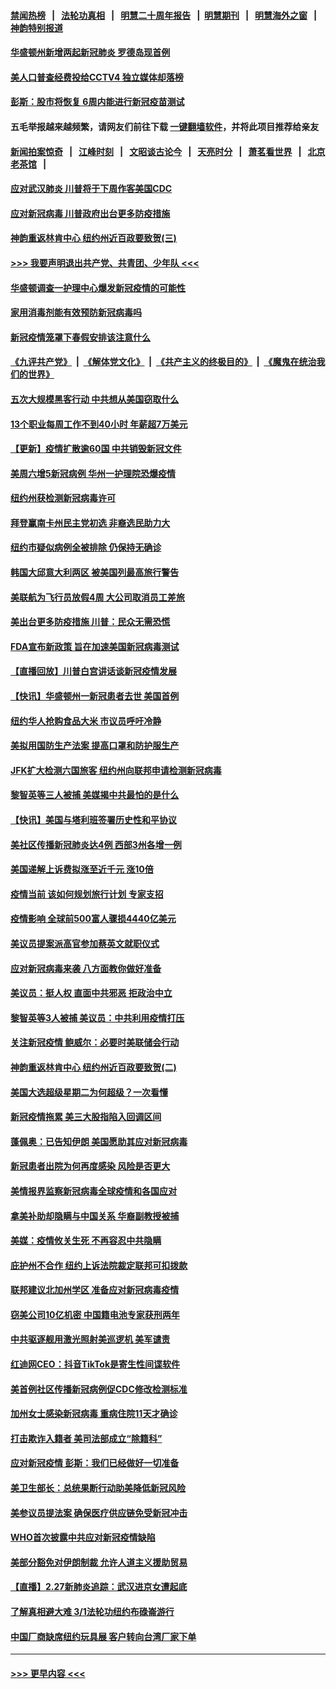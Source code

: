 #### [禁闻热榜](热点新闻.md?=0)  &nbsp;&nbsp;|&nbsp;&nbsp; [法轮功真相](https://github.com/gfw-breaker/truth/blob/master/README.md?=0) &nbsp;&nbsp;|&nbsp;&nbsp; [明慧二十周年报告](https://github.com/gfw-breaker/mh-reports/blob/master/README.md?=0) &nbsp;&nbsp;|&nbsp;&nbsp;[明慧期刊](https://github.com/gfw-breaker/mh-qikan) &nbsp;&nbsp;|&nbsp;&nbsp; [明慧海外之窗](https://github.com/gfw-breaker/mh-news/blob/master/README.md?=0) &nbsp;&nbsp;|&nbsp;&nbsp; [神韵特别报道](https://github.com/gfw-breaker/mh-news/blob/master/shenyun.md?=0)
#### [华盛顿州新增两起新冠肺炎 罗德岛现首例](../pages/nsc412/n11907757.md?t=03020802) 
#### [美人口普查经费投给CCTV4 独立媒体却落榜](../pages/nsc412/n11905776.md?t=03020802) 
#### [彭斯：股市将恢复 6周内能进行新冠疫苗测试](../pages/nsc412/n11907550.md?t=03020802) 
#### 五毛举报越来越频繁，请网友们前往下载 [一键翻墙软件](https://github.com/gfw-breaker/ssr-accounts)，并将此项目推荐给亲友
#### [新闻拍案惊奇](https://github.com/gfw-breaker/banned-news/blob/master/pages/link4.md) &nbsp;&nbsp;|&nbsp;&nbsp; [江峰时刻](https://github.com/gfw-breaker/banned-news/blob/master/pages/link4.md) &nbsp;&nbsp;|&nbsp;&nbsp; [文昭谈古论今](https://github.com/gfw-breaker/banned-news/blob/master/pages/link4.md) &nbsp;&nbsp;|&nbsp;&nbsp; [天亮时分](https://github.com/gfw-breaker/banned-news/blob/master/pages/link4.md) &nbsp;&nbsp;|&nbsp;&nbsp; [萧茗看世界](https://github.com/gfw-breaker/banned-news/blob/master/pages/link4.md) &nbsp;&nbsp;|&nbsp;&nbsp; [北京老茶馆](https://github.com/gfw-breaker/banned-news/blob/master/pages/link4.md) &nbsp;&nbsp;|&nbsp;&nbsp; 
#### [应对武汉肺炎 川普将于下周作客美国CDC](../pages/nsc412/n11907493.md?t=03020802) 
#### [应对新冠病毒 川普政府出台更多防疫措施](../pages/nsc412/n11907354.md?t=03020802) 
#### [神韵重返林肯中心 纽约州近百政要致贺(三)](../pages/nsc412/n11904356.md?t=03020802) 
#### [>>> 我要声明退出共产党、共青团、少年队 <<<](https://github.com/begood0513/goodnews/blob/master/quit/letter.md) 
#### [华盛顿调查一护理中心爆发新冠疫情的可能性](../pages/nsc412/n11907230.md?t=03020802) 
#### [家用消毒剂能有效预防新冠病毒吗](../pages/nsc412/n11905553.md?t=03020802) 
#### [新冠疫情笼罩下春假安排该注意什么](../pages/nsc412/n11906890.md?t=03020802) 
#### [《九评共产党》](https://github.com/begood0513/9ping.md/blob/master/README.md) &nbsp;|&nbsp; [《解体党文化》](../../../../jtdwh.md/blob/master/README.md)  &nbsp;|&nbsp; [《共产主义的终极目的》](../../../../gczydzjmd.md/blob/master/README.md) &nbsp;|&nbsp; [《魔鬼在统治我们的世界》](../../../../mgztzwmdsj.md/blob/master/README.md) 
#### [五次大规模黑客行动 中共想从美国窃取什么](../pages/nsc412/n11899124.md?t=03020802) 
#### [13个职业每周工作不到40小时 年薪超7万美元](../pages/nsc412/n11893686.md?t=03020802) 
#### [【更新】疫情扩散逾60国 中共销毁新冠文件](../pages/nsc412/n11890652.md?t=03020802) 
#### [美周六增5新冠病例 华州一护理院恐爆疫情](../pages/nsc412/n11905823.md?t=03020802) 
#### [纽约州获检测新冠病毒许可](../pages/nsc412/n11906069.md?t=03020802) 
#### [拜登赢南卡州民主党初选 非裔选民助力大](../pages/nsc412/n11905930.md?t=03020802) 
#### [纽约市疑似病例全被排除 仍保持无确诊](../pages/nsc412/n11906039.md?t=03020802) 
#### [韩国大邱意大利两区 被美国列最高旅行警告](../pages/nsc412/n11905944.md?t=03020802) 
#### [美联航为飞行员放假4周 大公司取消员工差旅](../pages/nsc412/n11905894.md?t=03020802) 
#### [美出台更多防疫措施 川普：民众无需恐慌](../pages/nsc412/n11905747.md?t=03020802) 
#### [FDA宣布新政策 旨在加速美国新冠病毒测试](../pages/nsc412/n11905693.md?t=03020802) 
#### [【直播回放】川普白宫讲话谈新冠疫情发展](../pages/nsc412/n11905588.md?t=03020802) 
#### [【快讯】华盛顿州一新冠患者去世 美国首例](../pages/nsc412/n11905571.md?t=03020802) 
#### [纽约华人抢购食品大米 市议员呼吁冷静](../pages/nsc412/n11904453.md?t=03020802) 
#### [美拟用国防生产法案 提高口罩和防护服生产](../pages/nsc412/n11905517.md?t=03020802) 
#### [JFK扩大检测六国旅客 纽约州向联邦申请检测新冠病毒](../pages/nsc412/n11905491.md?t=03020802) 
#### [黎智英等三人被捕 美媒揭中共最怕的是什么](../pages/nsc412/n11905316.md?t=03020802) 
#### [【快讯】美国与塔利班签署历史性和平协议](../pages/nsc412/n11905172.md?t=03020802) 
#### [美社区传播新冠肺炎达4例 西部3州各增一例](../pages/nsc412/n11904070.md?t=03020802) 
#### [美国递解上诉费拟涨至近千元  涨10倍](../pages/nsc412/n11904466.md?t=03020802) 
#### [疫情当前 该如何规划旅行计划 专家支招](../pages/nsc412/n11903865.md?t=03020802) 
#### [疫情影响 全球前500富人骤损4440亿美元](../pages/nsc412/n11904283.md?t=03020802) 
#### [美议员提案派高官参加蔡英文就职仪式](../pages/nsc412/n11904166.md?t=03020802) 
#### [应对新冠病毒来袭 八方面教你做好准备](../pages/nsc412/n11903736.md?t=03020802) 
#### [美议员：挺人权 直面中共邪恶 拒政治中立](../pages/nsc412/n11903790.md?t=03020802) 
#### [黎智英等3人被捕 美议员：中共利用疫情打压](../pages/nsc412/n11903768.md?t=03020802) 
#### [关注新冠疫情 鲍威尔：必要时美联储会行动](../pages/nsc412/n11903672.md?t=03020802) 
#### [神韵重返林肯中心 纽约州近百政要致贺(二)](../pages/nsc412/n11897500.md?t=03020802) 
#### [美国大选超级星期二为何超级？一次看懂](../pages/nsc412/n11903490.md?t=03020802) 
#### [新冠疫情拖累 美三大股指陷入回调区间](../pages/nsc412/n11903211.md?t=03020802) 
#### [蓬佩奥：已告知伊朗 美国愿助其应对新冠病毒](../pages/nsc412/n11903212.md?t=03020802) 
#### [新冠患者出院为何再度感染 风险是否更大](../pages/nsc412/n11903262.md?t=03020802) 
#### [美情报界监察新冠病毒全球疫情和各国应对](../pages/nsc412/n11903098.md?t=03020802) 
#### [拿美补助却隐瞒与中国关系 华裔副教授被捕](../pages/nsc412/n11901687.md?t=03020802) 
#### [美媒：疫情攸关生死 不再容忍中共隐瞒](../pages/nsc412/n11901694.md?t=03020802) 
#### [庇护州不合作  纽约上诉法院裁定联邦可扣拨款](../pages/nsc412/n11902238.md?t=03020802) 
#### [联邦建议北加州学区 准备应对新冠病毒疫情](../pages/nsc412/n11902448.md?t=03020802) 
#### [窃美公司10亿机密 中国籍电池专家获刑两年](../pages/nsc412/n11901996.md?t=03020802) 
#### [中共驱逐舰用激光照射美巡逻机 美军谴责](../pages/nsc412/n11901964.md?t=03020802) 
#### [红迪网CEO：抖音TikTok是寄生性间谍软件](../pages/nsc412/n11901675.md?t=03020802) 
#### [美首例社区传播新冠病例促CDC修改检测标准](../pages/nsc412/n11901490.md?t=03020802) 
#### [加州女士感染新冠病毒 重病住院11天才确诊](../pages/nsc412/n11901246.md?t=03020802) 
#### [打击欺诈入籍者 美司法部成立“除籍科”](../pages/nsc412/n11901364.md?t=03020802) 
#### [应对新冠疫情 彭斯：我们已经做好一切准备](../pages/nsc412/n11901268.md?t=03020802) 
#### [美卫生部长：总统果断行动助美降低新冠风险](../pages/nsc412/n11900906.md?t=03020802) 
#### [美参议员提法案 确保医疗供应链免受新冠冲击](../pages/nsc412/n11901144.md?t=03020802) 
#### [WHO首次披露中共应对新冠疫情缺陷](../pages/nsc412/n11900978.md?t=03020802) 
#### [美部分豁免对伊朗制裁 允许人道主义援助贸易](../pages/nsc412/n11900859.md?t=03020802) 
#### [【直播】2.27新肺炎追踪：武汉进京女遭起底](../pages/nsc412/n11900415.md?t=03020802) 
#### [了解真相避大难 3/1法轮功纽约布碌崙游行](../pages/nsc412/n11899501.md?t=03020802) 
#### [中国厂商缺席纽约玩具展  客户转向台湾厂家下单](../pages/nsc412/n11899505.md?t=03020802) 

----
#### [ >>> 更早内容 <<< ](../indexes/nsc412-earlier.md)
